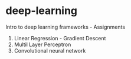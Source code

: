# deep-learning
Intro  to deep learning frameworks - Assignments
1. Linear Regression - Gradient Descent
2. Multil Layer Perceptron
3. Convolutional neural network
